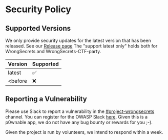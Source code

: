 # Security Policy

## Supported Versions

We only provide security updates for the latest version that has been released. See our [Release page](https://github.com/OWASP/wrongsecrets/releases)
The "support latest only" holds both for WrongSecrets and WrongSecrets-CTF-party.

| Version |     Supported      |
|---------|--------------------|
| latest  | :white_check_mark: |
| <before | :x:                |

## Reporting a Vulnerability

Please use Slack to report a vulnerability in the [#project-wrongsecrets](https://owasp.slack.com/archives/C02KQ7D9XHR) channel. You can register for the OWASP Slack [here](https://owasp.org/slack/invite). Given this is a p0wnable app, we do not have any bug bounty or rewards for you ;-).

Given the project is run by volunteers, we intend to respond within a week.
